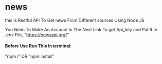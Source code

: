 # news
this is Restful API To Get news From Different sources Using Node JS

You Neen To Make An Account in The Next Link To get Api_key and Put It in .env File,
"https://newsapi.org/"

#### Before Use Run This In terminal:

"npm i" OR "npm install"
